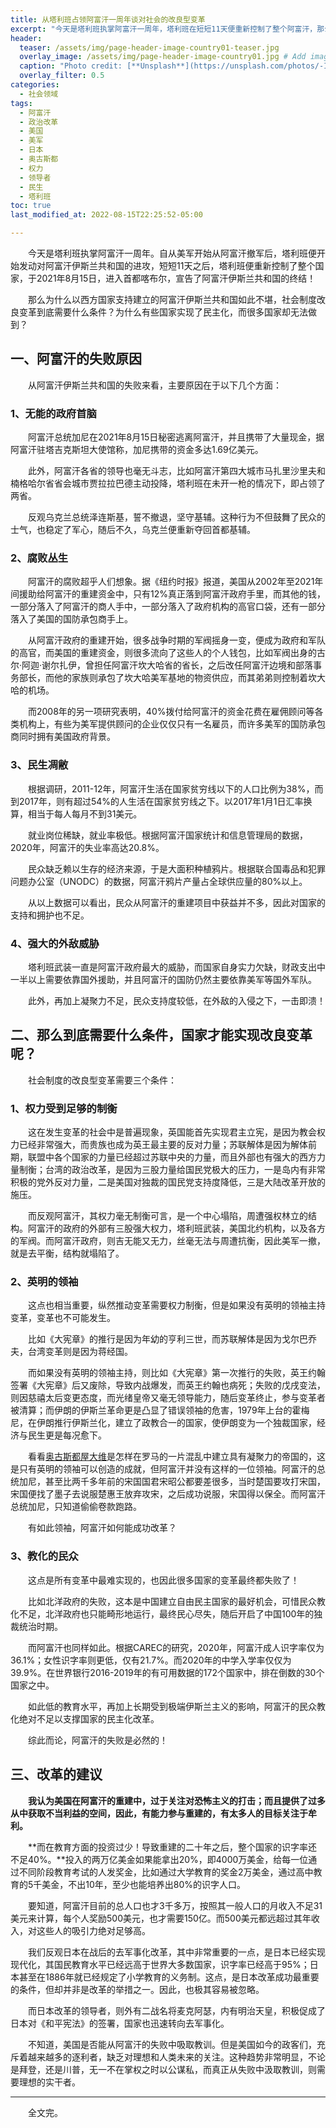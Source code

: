```yaml
---
title: 从塔利班占领阿富汗一周年谈对社会的改良型变革
excerpt: "今天是塔利班执掌阿富汗一周年，塔利班在短短11天便重新控制了整个阿富汗，那么为什么以西方国家支持建立的阿富汗伊斯兰共和国如此不堪，社会制度改良变革到底需要什么条件？"
header:
  teaser: /assets/img/page-header-image-country01-teaser.jpg
  overlay_image: /assets/img/page-header-image-country01.jpg # Add image post (optional)
  caption: "Photo credit: [**Unsplash**](https://unsplash.com/photos/-IhgLixx7Z8?utm_source=unsplash&utm_medium=referral&utm_content=creditCopyText)"
  overlay_filter: 0.5
categories:
  - 社会领域
tags: 
  - 阿富汗
  - 政治改革
  - 美国
  - 美军
  - 日本
  - 奥古斯都
  - 权力
  - 领导者
  - 民生
  - 塔利班
toc: true
last_modified_at: 2022-08-15T22:25:52-05:00

---
```


&emsp;&emsp;今天是塔利班执掌阿富汗一周年。自从美军开始从阿富汗撤军后，塔利班便开始发动对阿富汗伊斯兰共和国的进攻，短短11天之后，塔利班便重新控制了整个国家，于2021年8月15日，进入首都喀布尔，宣告了阿富汗伊斯兰共和国的终结！

&emsp;&emsp;那么为什么以西方国家支持建立的阿富汗伊斯兰共和国如此不堪，社会制度改良变革到底需要什么条件？为什么有些国家实现了民主化，而很多国家却无法做到？

## 一、阿富汗的失败原因

&emsp;&emsp;从阿富汗伊斯兰共和国的失败来看，主要原因在于以下几个方面：

### 1、无能的政府首脑

&emsp;&emsp;阿富汗总统加尼在2021年8月15日秘密逃离阿富汗，并且携带了大量现金，据阿富汗驻塔吉克斯坦大使馆称，加尼携带的资金多达1.69亿美元。

&emsp;&emsp;此外，阿富汗各省的领导也毫无斗志，比如阿富汗第四大城市马扎里沙里夫和楠格哈尔省省会城市贾拉拉巴德主动投降，塔利班在未开一枪的情况下，即占领了两省。

&emsp;&emsp;反观乌克兰总统泽连斯基，誓不撤退，坚守基辅。这种行为不但鼓舞了民众的士气，也稳定了军心，随后不久，乌克兰便重新夺回首都基辅。

### 2、腐败丛生

&emsp;&emsp;阿富汗的腐败超乎人们想象。据《纽约时报》报道，美国从2002年至2021年间援助给阿富汗的重建资金中，只有12%真正落到阿富汗政府手里，而其他的钱，一部分落入了阿富汗的商人手中，一部分落入了政府机构的高官口袋，还有一部分落入了美国的国防承包商手上。

&emsp;&emsp;从阿富汗政府的重建开始，很多战争时期的军阀摇身一变，便成为政府和军队的高官，而美国的重建资金，则很多流向了这些人的个人钱包，比如军阀出身的古尔·阿迦·谢尔扎伊，曾担任阿富汗坎大哈省的省长，之后改任阿富汗边境和部落事务部长，而他的家族则承包了坎大哈美军基地的物资供应，而其弟弟则控制着坎大哈的机场。

&emsp;&emsp;而2008年的另一项研究表明，40%拨付给阿富汗的资金花费在雇佣顾问等各类机构上，有些为美军提供顾问的企业仅仅只有一名雇员，而许多美军的国防承包商同时拥有美国政府背景。

### 3、民生凋敝

&emsp;&emsp;根据调研，2011-12年，阿富汗生活在国家贫穷线以下的人口比例为38%，而到2017年，则有超过54%的人生活在国家贫穷线之下。以2017年1月1日汇率换算，相当于每人每月不到31美元。

&emsp;&emsp;就业岗位稀缺，就业率极低。根据阿富汗国家统计和信息管理局的数据，2020年，阿富汗的失业率高达20.8%。

&emsp;&emsp;民众缺乏赖以生存的经济来源，于是大面积种植鸦片。根据联合国毒品和犯罪问题办公室（UNODC）的数据，阿富汗鸦片产量占全球供应量的80%以上。

&emsp;&emsp;从以上数据可以看出，民众从阿富汗的重建项目中获益并不多，因此对国家的支持和拥护也不足。

### 4、强大的外敌威胁

&emsp;&emsp;塔利班武装一直是阿富汗政府最大的威胁，而国家自身实力欠缺，财政支出中一半以上需要依靠国外援助，并且阿富汗的国防仍然主要依靠美军等国外军队。

&emsp;&emsp;此外，再加上凝聚力不足，民众支持度较低，在外敌的入侵之下，一击即溃！

## 二、那么到底需要什么条件，国家才能实现改良变革呢？

&emsp;&emsp;社会制度的改良型变革需要三个条件：

### 1、权力受到足够的制衡

&emsp;&emsp;这在发生变革的社会中是普遍现象，英国能首先实现君主立宪，是因为教会权力已经非常强大，而贵族也成为英王最主要的反对力量；苏联解体是因为解体前期，联盟中各个国家的力量已经超过苏联中央的力量，而且外部也有强大的西方力量制衡；台湾的政治改革，是因为三股力量给国民党极大的压力，一是岛内有非常积极的党外反对力量，二是美国对独裁的国民党支持度降低，三是大陆改革开放的施压。

&emsp;&emsp;而反观阿富汗，其权力毫无制衡可言，是一个中心塌陷，周遭强权林立的结构。阿富汗的政府的外部有三股强大权力，塔利班武装，美国北约机构，以及各方的军阀。而阿富汗政府，则吉无能又无力，丝毫无法与周遭抗衡，因此美军一撤，就是去平衡，结构就塌陷了。

### 2、英明的领袖

&emsp;&emsp;这点也相当重要，纵然推动变革需要权力制衡，但是如果没有英明的领袖主持变革，变革也不可能发生。

&emsp;&emsp;比如《大宪章》的推行是因为年幼的亨利三世，而苏联解体是因为戈尔巴乔夫，台湾变革则是因为蒋经国。

&emsp;&emsp;而如果没有英明的领袖主持，则比如《大宪章》第一次推行的失败，英王约翰签署《大宪章》后又废除，导致内战爆发，而英王约翰也病死；失败的戊戌变法，则因慈禧太后变更态度，而光绪皇帝又毫无领导能力，随后变革终止，参与变革者被清算；而伊朗的伊斯兰革命更是凸显了错误领袖的危害，1979年上台的霍梅尼，在伊朗推行伊斯兰化，建立了政教合一的国家，使伊朗变为一个独裁国家，经济与民生更是每况愈下。

&emsp;&emsp;看看[奥古斯都屋大维](https://facereader.witbacon.com/docs/%E4%BA%BA%E6%A0%BC%E6%88%90%E9%95%BF/%E4%B8%8D%E9%9D%A0%E8%B0%B1%E9%A2%86%E5%AF%BC%E5%8A%9B/manage-leadership7/#2%E9%82%A3%E4%B9%88%E9%82%A3%E4%BA%9B%E5%8D%93%E8%B6%8A%E7%9A%84%E9%A2%86%E5%AF%BC%E8%80%85%E4%BB%AC%E5%A6%82%E4%BD%95%E7%9C%8B%E5%BE%85%E8%A7%84%E5%88%99%E5%91%A2)是怎样在罗马的一片混乱中建立具有凝聚力的帝国的，这是只有英明的领袖可以创造的成就，但阿富汗并没有这样的一位领袖。阿富汗的总统加尼，甚至比两千多年前的宋国国君宋昭公都要差很多，当时楚国要攻打宋国，宋国便找了墨子去说服楚惠王放弃攻宋，之后成功说服，宋国得以保全。而阿富汗总统加尼，只知道偷偷卷款跑路。

&emsp;&emsp;有如此领袖，阿富汗如何能成功改革？

### 3、教化的民众

&emsp;&emsp;这点是所有变革中最难实现的，也因此很多国家的变革最终都失败了！

&emsp;&emsp;比如北洋政府的失败，这本是中国建立自由民主国家的最好机会，可惜民众教化不足，北洋政府也只能畸形地运行，最终民心尽失，随后开启了中国100年的独裁统治时期。

&emsp;&emsp;而阿富汗也同样如此。根据CAREC的研究，2020年，阿富汗成人识字率仅为36.1%；女性识字率则更低，仅有21.7%。而2020年的中学入学率仅仅为39.9%。在世界银行2016-2019年的有可用数据的172个国家中，排在倒数的30个国家之中。

&emsp;&emsp;如此低的教育水平，再加上长期受到极端伊斯兰主义的影响，阿富汗的民众教化绝对不足以支撑国家的民主化改革。

&emsp;&emsp;综此而论，阿富汗的失败是必然的！

## 三、改革的建议

&emsp;&emsp;**我认为美国在阿富汗的重建中，过于关注对恐怖主义的打击；而且提供了过多从中获取不当利益的空间，因此，有能力参与重建的，有太多人的目标关注于牟利。**

&emsp;&emsp;**而在教育方面的投资过少！导致重建的二十年之后，整个国家的识字率还不足40%。**投入的两万亿美金如果能拿出20%，即4000万美金，给每一位通过不同阶段教育考试的人发奖金，比如通过大学教育的奖金2万美金，通过高中教育的5千美金，不出10年，至少也能培养出80%的识字人口。

&emsp;&emsp;要知道，阿富汗目前的总人口也才3千多万，按照其一般人口的月收入不足31美元来计算，每个人奖励500美元，也才需要150亿。而500美元都远超过其年收入，对这些人的吸引力绝对足够高。

&emsp;&emsp;我们反观日本在战后的去军事化改革，其中非常重要的一点，是日本已经实现现代化，其国民教育水平已经远高于世界大多数国家，识字率已经高于95%；日本甚至在1886年就已经规定了小学教育的义务制。这点，是日本改革成功最重要的条件，但却并非是改革的举措之一。因此，也极其容易被忽略。

&emsp;&emsp;而日本改革的领导者，则外有二战名将麦克阿瑟，内有明治天皇，积极促成了日本对《和平宪法》的签署，国家也迅速转向去军事化。

&emsp;&emsp;不知道，美国是否能从阿富汗的失败中吸取教训。但是美国如今的政客们，充斥着越来越多的逐利者，缺乏对理想和人类未来的关注。这种趋势非常明显，不论是拜登，还是川普，无一不在掌权之时以公谋私，而真正从失败中汲取教训，则需要理想的实干者。

---

&emsp;&emsp;全文完。

